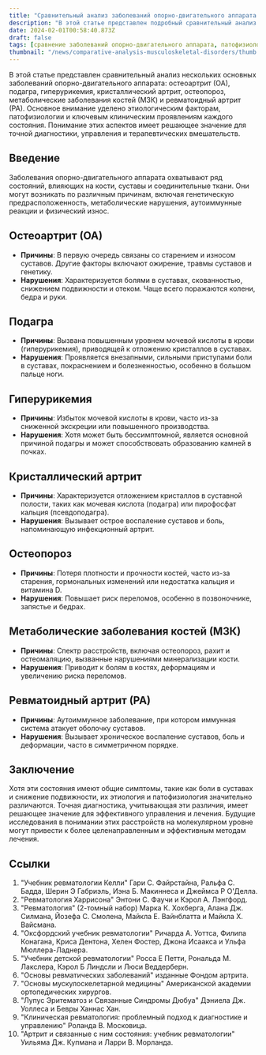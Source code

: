 ```yaml
---
title: "Сравнительный анализ заболеваний опорно-двигательного аппарата: остеоартрит, подагра, гиперурикемия, кристаллический артрит, остеопороз, метаболические заболевания костей и ревматоидный артрит"
description: "В этой статье представлен подробный сравнительный анализ различных заболеваний опорно-двигательного аппарата, включая остеоартрит, подагру, гиперурикемию, кристаллический артрит, остеопороз, метаболические заболевания костей и ревматоидный артрит."
date: 2024-02-01T00:58:40.873Z
draft: false
tags: [сравнение заболеваний опорно-двигательного аппарата, патофизиология остеоартрита, подагра и гиперурикемия, анализ кристаллического артрита, причины и последствия остеопороза, обзор метаболических заболеваний костей, симптомы ревматоидного артрита, боли в суставах и воспаление, аутоиммунные и дегенеративные заболевания суставов, расстройства плотности костей и лечение]
thumbnail: "/news/comparative-analysis-musculoskeletal-disorders/thumb.jpg"
---
```


В этой статье представлен сравнительный анализ нескольких основных заболеваний опорно-двигательного аппарата: остеоартрит (ОА), подагра, гиперурикемия, кристаллический артрит, остеопороз, метаболические заболевания костей (МЗК) и ревматоидный артрит (РА). Основное внимание уделено этиологическим факторам, патофизиологии и ключевым клиническим проявлениям каждого состояния. Понимание этих аспектов имеет решающее значение для точной диагностики, управления и терапевтических вмешательств.

## Введение
   Заболевания опорно-двигательного аппарата охватывают ряд состояний, влияющих на кости, суставы и соединительные ткани. Они могут возникать по различным причинам, включая генетическую предрасположенность, метаболические нарушения, аутоиммунные реакции и физический износ.

## Остеоартрит (ОА)

   - **Причины**: В первую очередь связаны со старением и износом суставов. Другие факторы включают ожирение, травмы суставов и генетику.
   - **Нарушения**: Характеризуется болями в суставах, скованностью, снижением подвижности и отеком. Чаще всего поражаются колени, бедра и руки.

## Подагра

   - **Причины**: Вызвана повышенным уровнем мочевой кислоты в крови (гиперурикемия), приводящей к отложению кристаллов в суставах.
   - **Нарушения**: Проявляется внезапными, сильными приступами боли в суставах, покраснением и болезненностью, особенно в большом пальце ноги.

## Гиперурикемия

   - **Причины**: Избыток мочевой кислоты в крови, часто из-за сниженной экскреции или повышенного производства.
   - **Нарушения**: Хотя может быть бессимптомной, является основной причиной подагры и может способствовать образованию камней в почках.

## Кристаллический артрит

   - **Причины**: Характеризуется отложением кристаллов в суставной полости, таких как мочевая кислота (подагра) или пирофосфат кальция (псевдоподагра).
   - **Нарушения**: Вызывает острое воспаление суставов и боль, напоминающую инфекционный артрит.

## Остеопороз

   - **Причины**: Потеря плотности и прочности костей, часто из-за старения, гормональных изменений или недостатка кальция и витамина D.
   - **Нарушения**: Повышает риск переломов, особенно в позвоночнике, запястье и бедрах.

## Метаболические заболевания костей (МЗК)

   - **Причины**: Спектр расстройств, включая остеопороз, рахит и остеомаляцию, вызванные нарушениями минерализации кости.
   - **Нарушения**: Приводит к болям в костях, деформациям и увеличению риска переломов.

## Ревматоидный артрит (РА)

   - **Причины**: Аутоиммунное заболевание, при котором иммунная система атакует оболочку суставов.
   - **Нарушения**: Вызывает хроническое воспаление суставов, боль и деформации, часто в симметричном порядке.

## Заключение

Хотя эти состояния имеют общие симптомы, такие как боли в суставах и снижение подвижности, их этиология и патофизиология значительно различаются. Точная диагностика, учитывающая эти различия, имеет решающее значение для эффективного управления и лечения. Будущие исследования в понимании этих расстройств на молекулярном уровне могут привести к более целенаправленным и эффективным методам лечения.

## Ссылки

1. "Учебник ревматологии Келли" Гари С. Файрстайна, Ральфа С. Бадда, Шерин Э Габриэль, Иэна Б. Макиннеса и Джеймса Р О'Делла.
2. "Ревматология Харрисона" Энтони С. Фаучи и Кэрол А. Лэнгфорд.
3. "Ревматология" (2-томный набор) Марка К. Хохберга, Алана Дж. Силмана, Йозефа С. Смолена, Майкла Е. Вайнблатта и Майкла Х. Вайсмана.
4. "Оксфордский учебник ревматологии" Ричарда А. Уоттса, Филипа Конагана, Криса Дентона, Хелен Фостер, Джона Исаакса и Ульфа Мюллера-Ладнера.
5. "Учебник детской ревматологии" Росса Е Петти, Рональда М. Лакслера, Кэрол Б Линдсли и Люси Веддерберн.
6. "Основы ревматических заболеваний" изданные Фондом артрита.
7. "Основы мускулоскелетарной медицины" Американской академии ортопедических хирургов.
8. "Лупус Эритематоз и Связанные Синдромы Дюбуа" Дэниела Дж. Уоллеса и Бевры Ханнас Хан.
9. "Клиническая ревматология: проблемный подход к диагностике и управлению" Роланда В. Московица.
10. "Артрит и связанные с ним состояния: учебник ревматологии" Уильяма Дж. Купмана и Ларри В. Морланда.
